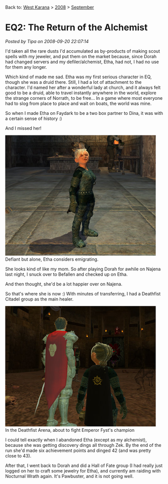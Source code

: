 Back to: [West Karana](/posts/westkarana.md) > [2008](/posts/2008/westkarana.md) > [September](./westkarana.md)
# EQ2: The Return of the Alchemist

*Posted by Tipa on 2008-09-20 22:07:14*

I'd taken all the rare dusts I'd accumulated as by-products of making scout spells with my jeweler, and put them on the market because, since Dorah had changed servers and my defiler/alchemist, Etha, had not, I had no use for them any longer.

Which kind of made me sad. Etha was my first serious character in EQ, though she was a druid there. Still, I had a lot of attachment to the character. I'd named her after a wonderful lady at church, and it always felt good to be a druid, able to travel instantly anywhere in the world, explore the strange corners of Norrath, to be free... In a game where most everyone had to slog from place to place and wait on boats, the world was mine.

So when I made Etha on Faydark to be a two box partner to Dina, it was with a certain sense of history :)

And I missed her!

![](../../../uploads/2008/09/everquest2-2008-09-20-01-45-31-90.jpg "everquest2-2008-09-20-01-45-31-90")  
Defiant but alone, Etha considers emigrating.

She looks kind of like my mom. So after playing Dorah for awhile on Najena last night, I snuck over to Befallen and checked up on Etha.

And then thought, she'd be a lot happier over on Najena.

So that's where she is now :) With minutes of transferring, I had a Deathfist Citadel group as the main healer.

![](../../../uploads/2008/09/everquest2-2008-09-20-12-49-42-37.jpg "everquest2-2008-09-20-12-49-42-37")  
In the Deathfist Arena, about to fight Emperor Fyst's champion

I could tell exactly when I abandoned Etha (except as my alchemist), because she was getting discovery dings all through Zek. By the end of the run she'd made six achievement points and dinged 42 (and was pretty close to 43).

After that, I went back to Dorah and did a Hall of Fate group (I had really just logged on her to craft some jewelry for Etha), and currently am raiding with Nocturnal Wrath again. It's Pawbuster, and it is not going well.

